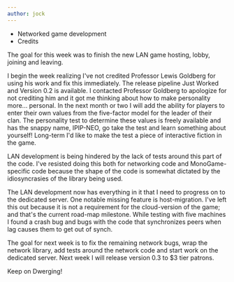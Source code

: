 ```yaml
---
author: jock
---
```

* Networked game development
* Credits

The goal for this week was to finish the new LAN game hosting, lobby, joining and leaving.

I begin the week realizing I've not credited Professor Lewis Goldberg for using his work and fix this immediately.  The release pipeline Just Worked and Version 0.2 is available. I contacted Professor Goldberg to apologize for not crediting him and it got me thinking about how to make personality more... personal. In the next month or two I will add the ability for players to enter their own values from the five-factor model for the leader of their clan. The personality test to determine these values is freely available and has the snappy name, IPIP-NEO, go take the test and learn something about yourself! Long-term I'd like to make the test a piece of interactive fiction in the game.

LAN development is being hindered by the lack of tests around this part of the code. I've resisted doing this both for networking code and MonoGame-specific code because the shape of the code is somewhat dictated by the idiosyncrasies of the library being used.

The LAN development now has everything in it that I need to progress on to the dedicated server. One notable missing feature is host-migration. I've left this out because it is not a requirement for the cloud-version of the game; and that's the current road-map milestone. While testing with five machines I found a crash bug and bugs with the code that synchronizes peers when lag causes them to get out of synch.

The goal for next week is to fix the remaining network bugs, wrap the network library, add tests around the network code and start work on the dedicated server. Next week I will release version 0.3 to $3 tier patrons.

Keep on Dwerging!